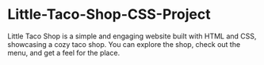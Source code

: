 # Little-Taco-Shop-CSS-Project
Little Taco Shop is a simple and engaging website built with HTML and CSS, showcasing a cozy taco shop. You can explore the shop, check out the menu, and get a feel for the place.
